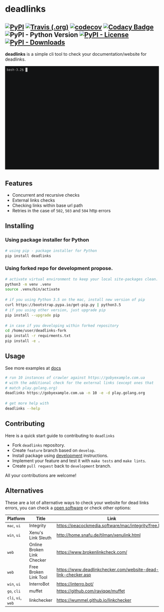 # deadlinks


[![PyPI](https://img.shields.io/pypi/v/deadlinks)](https://pypi.org/project/deadlinks/)
[![Travis (.org)](https://img.shields.io/travis/butuzov/deadlinks/develop)](https://travis-ci.org/butuzov/deadlinks)
[![codecov](https://codecov.io/gh/butuzov/deadlinks/branch/develop/graph/badge.svg)](https://codecov.io/gh/butuzov/deadlinks)
[![Codacy Badge](https://api.codacy.com/project/badge/Grade/cff8901ed5974425a61dff833f8f81b8)](https://codacy.com/manual/butuzov/deadlinks)
![PyPI - Python Version](https://img.shields.io/pypi/pyversions/deadlinks)
[![PyPI - License](https://img.shields.io/badge/license-Apache%202-red)](https://pypi.org/project/deadlinks/)
[![PyPI - Downloads](https://img.shields.io/pypi/dm/deadlinks)](https://pypi.org/project/deadlinks/)
---

**deadlinks** is a simple cli tool to check your documentation/website for deadlinks.

![](demo.gif)

## Features

-   Concurrent and recursive checks
-   External links checks
-   Checking links within base url path
-   Retries in the case of `502`, `503` and `504` http errors

## Installing

### Using package installer for Python

```bash
# using pip - package installer for Python
pip install deadlinks
```

### Using forked repo for development propose.

```bash
# activate virtual environment to keep your local site-packages clean.
python3 -m venv .venv
source .venv/bin/activate

# if you using Python 3.5 on the mac, install new version of pip
curl https://bootstrap.pypa.io/get-pip.py | python3.5
# if you using other version, just upgrade pip
pip install --upgrade pip

# in case if you developing within forked repository
cd /home/user/deadlinks-fork
pip install -r requirments.txt
pip install -e .
```

## Usage

See more examples at [docs](https://deadlinks.readthedocs.io/en/stable/)

```bash
# run 10 instances of crawler against https://gobyexample.com.ua
# with the additional check for the external links (except ones that
# match play.golang.org)
deadlinks https://gobyexample.com.ua -n 10 -e -d play.golang.org

# get more help with
deadlinks --help
```

## Contributing

Here is a quick start guide to contributing to `deadlinks`

-   Fork `deadlinks` repository.
-   Create `feature` branch based on `develop`.
-   Install package using [development](#using-forked-repo-for-development-propose) instructions.
-   Implement your feature and test it with `make tests` and `make lints`.
-   Create `pull request` back to `development` branch.

All your contributions are welcome!

## Alternatives

These are a lot of alternative ways to check your website for dead links errors, you can check a [open software](https://github.com/topics/link-checker) or check other options:

| Platform           | Title                      | Link                                                                |
|--------------------|----------------------------|---------------------------------------------------------------------|
| `mac`, `ui`        | Integrity                  | <https://peacockmedia.software/mac/integrity/free.html>             |
| `win`, `ui`        | Xenu's Link Sleuth         | <http://home.snafu.de/tilman/xenulink.html>                         |
| `web`              | Online Broken Link Checker | <https://www.brokenlinkcheck.com/>                                  |
| `web`              | Free Broken Link Tool      | <https://www.deadlinkchecker.com/website-dead-link-checker.asp>     |
| `win`, `ui`        | InterroBot                 | <https://interro.bot/>                                              |
| `go`, `cli`        | muffet                     | <https://github.com/raviqqe/muffet>                                 |
| `cli`, `ui`, `web` | linkchecker                | <https://wummel.github.io/linkchecker>                              |
